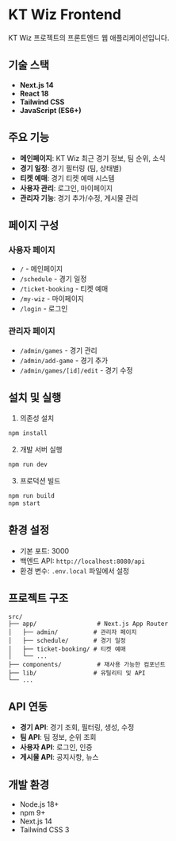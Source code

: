 # KT Wiz Frontend

KT Wiz 프로젝트의 프론트엔드 웹 애플리케이션입니다.

## 기술 스택

- **Next.js 14**
- **React 18**
- **Tailwind CSS**
- **JavaScript (ES6+)**

## 주요 기능

- **메인페이지**: KT Wiz 최근 경기 정보, 팀 순위, 소식
- **경기 일정**: 경기 필터링 (팀, 상태별)
- **티켓 예매**: 경기 티켓 예매 시스템
- **사용자 관리**: 로그인, 마이페이지
- **관리자 기능**: 경기 추가/수정, 게시물 관리

## 페이지 구성

### 사용자 페이지
- `/` - 메인페이지
- `/schedule` - 경기 일정
- `/ticket-booking` - 티켓 예매
- `/my-wiz` - 마이페이지
- `/login` - 로그인

### 관리자 페이지
- `/admin/games` - 경기 관리
- `/admin/add-game` - 경기 추가
- `/admin/games/[id]/edit` - 경기 수정

## 설치 및 실행

1. 의존성 설치
```bash
npm install
```

2. 개발 서버 실행
```bash
npm run dev
```

3. 프로덕션 빌드
```bash
npm run build
npm start
```

## 환경 설정

- 기본 포트: 3000
- 백엔드 API: `http://localhost:8080/api`
- 환경 변수: `.env.local` 파일에서 설정

## 프로젝트 구조

```
src/
├── app/                 # Next.js App Router
│   ├── admin/          # 관리자 페이지
│   ├── schedule/       # 경기 일정
│   ├── ticket-booking/ # 티켓 예매
│   └── ...
├── components/          # 재사용 가능한 컴포넌트
├── lib/                # 유틸리티 및 API
└── ...
```

## API 연동

- **경기 API**: 경기 조회, 필터링, 생성, 수정
- **팀 API**: 팀 정보, 순위 조회
- **사용자 API**: 로그인, 인증
- **게시물 API**: 공지사항, 뉴스

## 개발 환경

- Node.js 18+
- npm 9+
- Next.js 14
- Tailwind CSS 3
